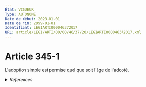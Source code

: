 ```yaml
---
État: VIGUEUR
Type: AUTONOME
Date de début: 2023-01-01
Date de fin: 2999-01-01
Identifiant: LEGIARTI000046372017
URL: article/LEGI/ARTI/00/00/46/37/20/LEGIARTI000046372017.xml
---
```


<h1>Article 345-1</h1>

L'adoption simple est permise quel que soit l'âge de l'adopté.


<details>
  <summary><em>Références</em></summary>

  <h2>Articles faisant référence à l'article</h2>
  
  <ul>
    <li>
      <a href="https://legal.tricoteuses.fr//redirection/LEGIARTI000046369146?vers=git&vers=legifrance">Ordonnance n° 2022-1292 du 5 octobre 2022 prise en application de l'article 18 de la loi n° 2022-219 du 21 février 2022 visant à réformer l'adoption - article 5 ENTIEREMENT_MODIF</a> MODIFIE source
    </li>
    <li>
      <a href="https://legal.tricoteuses.fr//redirection/LEGIARTI000046376247?vers=git&vers=legifrance">Code civil - article 360 AUTONOME VIGUEUR, en vigueur depuis le 2023-01-01</a> CONCORDE source
    </li>
    <li>
      <a href="https://legal.tricoteuses.fr//redirection/LEGIARTI000006426190?vers=git&vers=legifrance">Code civil - article 360 AUTONOME MODIFIE, en vigueur du 1993-01-09 au 1996-07-06</a> CONCORDE source
    </li>
    <li>
      <a href="https://legal.tricoteuses.fr//redirection/LEGIARTI000006426191?vers=git&vers=legifrance">Code civil - article 360 AUTONOME MODIFIE, en vigueur du 1996-07-06 au 2013-05-19</a> CONCORDE source
    </li>
    <li>
      <a href="https://legal.tricoteuses.fr//redirection/LEGIARTI000048472209?vers=git&vers=legifrance">Code civil - article 360 AUTONOME MODIFIE, en vigueur du 1939-07-30 au 1958-12-25</a> CONCORDE source
    </li>
    <li>
      <a href="https://legal.tricoteuses.fr//redirection/LEGIARTI000048479163?vers=git&vers=legifrance">Code civil - article 360 AUTONOME MODIFIE, en vigueur du 1958-12-25 au 1966-11-01</a> CONCORDE source
    </li>
    <li>
      <a href="https://legal.tricoteuses.fr//redirection/LEGIARTI000046372008?vers=git&vers=legifrance">Code civil - article 345 AUTONOME VIGUEUR, en vigueur depuis le 2023-01-01</a> CITATION source
    </li>
    <li>
      <a href="https://legal.tricoteuses.fr//redirection/LEGIARTI000045204898?vers=git&vers=legifrance">Code civil - article 360 AUTONOME MODIFIE, en vigueur du 2022-02-23 au 2023-01-01</a> CONCORDE source
    </li>
    <li>
      <a href="https://legal.tricoteuses.fr//redirection/LEGIARTI000027432021?vers=git&vers=legifrance">Code civil - article 360 AUTONOME MODIFIE, en vigueur du 2013-05-19 au 2022-02-23</a> CONCORDE source
    </li>
    <li>
      <a href="https://legal.tricoteuses.fr//redirection/LEGIARTI000006426189?vers=git&vers=legifrance">Code civil - article 360 AUTONOME MODIFIE, en vigueur du 1966-11-01 au 1993-01-09</a> CONCORDE source
    </li>
  </ul>
  
  <h2>Références faites par l'article</h2>
  
  <ul>
    <li>
      2022-10-05 MODIFIE cible <a href="https://legal.tricoteuses.fr//redirection/LEGIARTI000046369146?vers=git&vers=legifrance">Ordonnance n° 2022-1292 du 5 octobre 2022 prise en application de l'article 18 de la loi n° 2022-219 du 21 février 2022 visant à réformer l'adoption - article 5 ENTIEREMENT_MODIF</a>
    </li>
    <li>
      2999-01-01 CITATION cible <a href="https://legal.tricoteuses.fr//redirection/LEGIARTI000046372008?vers=git&vers=legifrance">Code civil - article 345 AUTONOME VIGUEUR, en vigueur depuis le 2023-01-01</a>
    </li>
    <li>
      2999-01-01 CONCORDE cible <a href="https://legal.tricoteuses.fr//redirection/LEGIARTI000045204898?vers=git&vers=legifrance">Code civil - article 360 AUTONOME MODIFIE, en vigueur du 2022-02-23 au 2023-01-01</a>
    </li>
    <li>
      CODIFICATION source Loi 1803-03-14
    </li>
  </ul>
</details>
